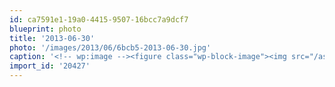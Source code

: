 ```yaml
---
id: ca7591e1-19a0-4415-9507-16bcc7a9dcf7
blueprint: photo
title: '2013-06-30'
photo: '/images/2013/06/6bcb5-2013-06-30.jpg'
caption: '<!-- wp:image --><figure class="wp-block-image"><img src="/assets/images/2013/06/6bcb5-2013-06-30.jpg" /></figure><!-- /wp:image --><!-- wp:paragraph --><p>How many cats in this photo?</p><!-- /wp:paragraph -->'
import_id: '20427'
---
```

